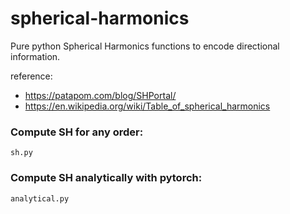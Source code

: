 # spherical-harmonics
Pure python Spherical Harmonics functions to encode directional information.

reference: 
- https://patapom.com/blog/SHPortal/
- https://en.wikipedia.org/wiki/Table_of_spherical_harmonics

### Compute SH for any order:
    sh.py

### Compute SH analytically with pytorch:
    analytical.py